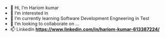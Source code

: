 - 👋 Hi, I’m Hariom kumar
- 👀 I’m interested in 
- 🌱 I’m currently learning Software Development Engneering in Test
- 💞️ I’m looking to collaborate on ...
- 📫 LinkedIn **https://www.linkedin.com/in/hariom-kumar-613387224/**
  

<!---
Hariom-Kumar7/Hariom-Kumar7 is a ✨ special ✨ repository because its `README.md` (this file) appears on your GitHub profile.
You can click the Preview link to take a look at your changes.
--->
